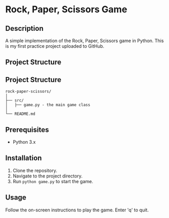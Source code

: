 # Rock, Paper, Scissors Game

## Description

A simple implementation of the Rock, Paper, Scissors game in Python. This is my first practice project uploaded to GitHub.

## Project Structure

## Project Structure
```
rock-paper-scissors/
│
├── src/
│   ├── game.py - the main game class
│
└── README.md
```
## Prerequisites

- Python 3.x

## Installation

1. Clone the repository.
2. Navigate to the project directory.
3. Run `python game.py` to start the game.

## Usage

Follow the on-screen instructions to play the game. Enter 'q' to quit.
